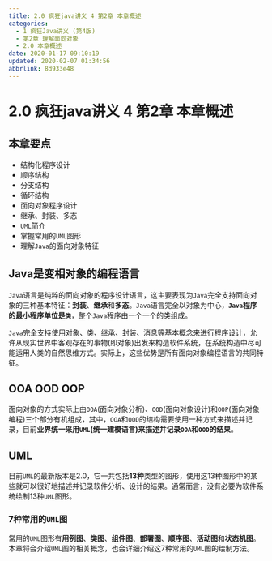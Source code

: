 ```yaml
---
title: 2.0 疯狂java讲义 4 第2章 本章概述
categories: 
  - 1 疯狂Java讲义 (第4版)
  - 第2章 理解面向对象
  - 2.0 本章概述
date: 2020-01-17 09:10:19
updated: 2020-02-07 01:34:56
abbrlink: 8d933e48
---
```

# 2.0 疯狂java讲义 4 第2章 本章概述
## 本章要点
- 结构化程序设计
- 顺序结构
- 分支结构
- 循环结构
- 面向对象程序设计
- 继承、封装、多态
- `UML`简介
- 掌握常用的`UML`图形
- 理解`Java`的面向对象特征

## Java是变相对象的编程语言
`Java`语言是纯粹的面向对象的程序设计语言，这主要表现为`Java`完全支持面向对象的三种基本特征：**封装**、**继承**和**多态**。`Java`语言完全以对象为中心，**`Java`程序的最小程序单位是`类`**，整个`Java`程序由一个一个的类组成。

`Java`完全支持使用对象、类、继承、封装、消息等基本概念来进行程序设计，允许从现实世界中客观存在的事物(即对象)出发来构造软件系统，在系统构造中尽可能运用人类的自然思维方式。实际上，这些优势是所有面向对象编程语言的共同特征。
## OOA OOD OOP
面向对象的方式实际上由`OOA`(面向对象分析)、`OOD`(面向对象设计)和`OOP`(面向对象编程)三个部分有机组成，其中，`OOA`和`OOD`的结构需要使用一种方式来描述并记录，目前**业界统一采用`UML`(统一建模语言)来描述并记录`OOA`和`OOD`的结果**。
## UML
目前`UML`的最新版本是2.0，它一共包括**13种**类型的图形，使用这13种图形中的某些就可以很好地描述并记录软件分析、设计的结果。通常而言，没有必要为软件系统绘制13种`UML`图形。
### 7种常用的`UML`图
常用的`UML`图形有**用例图**、**类图**、**组件图**、**部署图**、**顺序图**、**活动图**和**状态机图**。本章将会介绍`UML`图的相关概念，也会详细介绍这7种常用的`UML`图的绘制方法。
